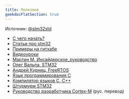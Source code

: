 ```yaml
---
title: Полезное
geekdocFlatSection: true
---
```

Источник: [@stm32std](https://t.me/stm32std)

- [С чего начать?](https://istarik.ru/blog/stm32/115.html)
- [Статьи про stm32](https://istarik.ru/blog/stm32/)
- [Примеры на гитхабе](https://github.com/stDstm/Example_STM32F103)
- [Видеоуроки](https://www.youtube.com/c/NRelectronics)
- [Мартин М. Инсайдерское_руководство](/usefull/Мартин_М_Инсайдерское_руководство.pdf)
- [Олег Вальпа. STM32](/usefull/ОлегВальпа.zip)
- [Андрей Курниц. FreeRTOS](/usefull/FreeRTOS.pdf)
- [Язык программирования C](https://younglinux.info/c/introduction)
- [Компилятор языков C, C++](https://www.opennet.ru/docs/RUS/gcc/)
- [Штурмуем STM32](https://themagicsmoke.ru/courses/stm32/index.html)
- [Руководство разработчика Cortex-M](/usefull/Руководство_дизайнера_для_процессора_Cortex_M_rus.pdf) (рус. перевод)
